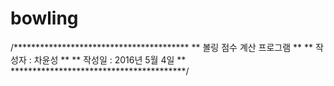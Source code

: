 # bowling
/****************************************
 **      볼링 점수 계산 프로그램       **
 **        작성자 : 차윤성             **
 **        작성일 : 2016년 5월 4일     **
 ****************************************/
